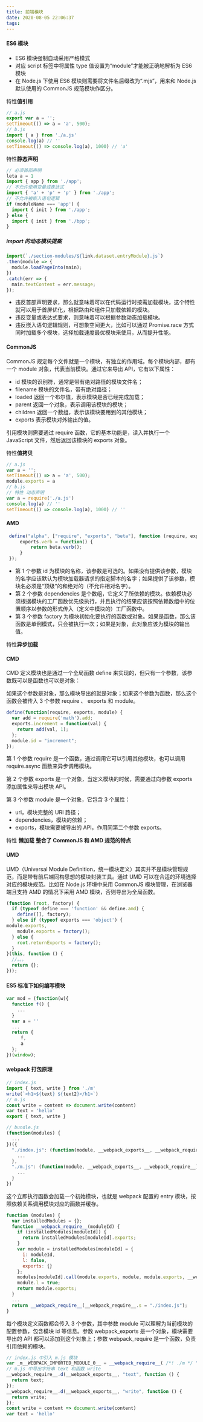 ```yaml
---
title: 前端模块
date: 2020-08-05 22:06:37
tags:
---
```


#### ES6 模块

- ES6 模块强制自动采用严格模式
- 对应 script 标签中将属性 type 值设置为“module”才能被正确地解析为 ES6 模块
- 在 Node.js 下使用 ES6 模块则需要将文件名后缀改为“.mjs”，用来和 Node.js 默认使用的 CommonJS 规范模块作区分。


特性**值引用**
``` js
// a.js
export var a = '';
setTimeout(() => a = 'a', 500);
// b.js
import { a } from './a.js'
console.log(a) // ''
setTimeout(() => console.log(a), 1000) // 'a'
```
特性**静态声明**
``` js
// 必须首部声明
leta a = 1
import { app } from './app';
// 不允许使用变量或表达式
import { 'a' + 'p' + 'p' } from './app';
// 不允许被嵌入语句逻辑
if (moduleName === 'app') {
  import { init } from './app';
} else {
  import { init } from './bpp';
}
```

##### import 的动态模块提案
``` js
import(`./section-modules/${link.dataset.entryModule}.js`)
.then(module => {
  module.loadPageInto(main);
})
.catch(err => {
  main.textContent = err.message;
});
```
- 违反首部声明要求，那么就意味着可以在代码运行时按需加载模块，这个特性就可以用于首屏优化，根据路由和组件只加载依赖的模块。
- 违反变量或表达式要求，则意味着可以根据参数动态加载模块。
- 违反嵌入语句逻辑规则，可想象空间更大，比如可以通过 Promise.race 方式同时加载多个模块，选择加载速度最优模块来使用，从而提升性能。

#### CommonJS

CommonJS 规定每个文件就是一个模块，有独立的作用域。每个模块内部，都有一个 module 对象，代表当前模块。通过它来导出 API，它有以下属性：

- id 模块的识别符，通常是带有绝对路径的模块文件名；
- filename 模块的文件名，带有绝对路径；
- loaded 返回一个布尔值，表示模块是否已经完成加载；
- parent 返回一个对象，表示调用该模块的模块；
- children 返回一个数组，表示该模块要用到的其他模块；
- exports 表示模块对外输出的值。

引用模块则需要通过 require 函数，它的基本功能是，读入并执行一个 JavaScript 文件，然后返回该模块的 exports 对象。

特性**值拷贝**
``` js
// a.js
var a = '';
setTimeout(() => a = 'a', 500);
module.exports = a
// b.js
// 特性 动态声明
var a = require('./a.js')
console.log(a) // ''
setTimeout(() => console.log(a), 1000) // ''
```

#### AMD
``` js
 define("alpha", ["require", "exports", "beta"], function (require, exports, beta) {
     exports.verb = function() {
         return beta.verb();
     }
 });
```
- 第 1 个参数 id 为模块的名称，该参数是可选的。如果没有提供该参数，模块的名字应该默认为模块加载器请求的指定脚本的名字；如果提供了该参数，模块名必须是“顶级”的和绝对的（不允许相对名字）。
- 第 2 个参数 dependencies 是个数组，它定义了所依赖的模块。依赖模块必须根据模块的工厂函数优先级执行，并且执行的结果应该按照依赖数组中的位置顺序以参数的形式传入（定义中模块的）工厂函数中。
- 第 3 个参数 factory 为模块初始化要执行的函数或对象。如果是函数，那么该函数是单例模式，只会被执行一次；如果是对象，此对象应该为模块的输出值。

特性**异步加载**

#### CMD
CMD 定义模块也是通过一个全局函数 define 来实现的，但只有一个参数，该参数既可以是函数也可以是对象：

如果这个参数是对象，那么模块导出的就是对象；如果这个参数为函数，那么这个函数会被传入 3 个参数 require 、 exports 和 module。
``` js
define(function(require, exports, module) {
  var add = require('math').add;
  exports.increment = function(val) {
    return add(val, 1);
  };
  module.id = "increment";
});
```

第 1 个参数 require 是一个函数，通过调用它可以引用其他模块，也可以调用 require.async 函数来异步调用模块。

第 2 个参数 exports 是一个对象，当定义模块的时候，需要通过向参数 exports 添加属性来导出模块 API。

第 3 个参数 module 是一个对象，它包含 3 个属性：

- uri，模块完整的 URI 路径；
- dependencies，模块的依赖；
- exports，模块需要被导出的 API，作用同第二个参数 exports。

特性 **懒加载**
**整合了 CommonJS 和 AMD 规范的特点**

#### UMD
UMD（Universal Module Definition，统一模块定义）其实并不是模块管理规范，而是带有前后端同构思想的模块封装工具。通过 UMD 可以在合适的环境选择对应的模块规范。比如在 Node.js 环境中采用 CommonJS 模块管理，在浏览器端且支持 AMD 的情况下采用 AMD 模块，否则导出为全局函数。

``` js
(function (root, factory) {
  if (typeof define === 'function' && define.amd) {
    define([], factory);
  } else if (typeof exports === 'object') {
module.exports,
    module.exports = factory();
  } else {
    root.returnExports = factory();
  }
}(this, function () {
  //。。。
  return {};
}));
```

#### ES5 标准下如何编写模块

``` js
var mod = (function(w){
  function f() {
    ...
  }
  var a = ''
  ... 
  return {
  　　f,
  　　a
  };
})(window);
```

#### webpack 打包原理
``` js
// index.js
import { text, write } from './m'
write(`<h1>${text} ${text2}</h1>`)
// m.js
const write = content => document.write(content)
var text = 'hello'
export { text, write }
```

``` js
// bundle.js
(function(modules) {
  ...
})({
  "./index.js": (function(module, __webpack_exports__, __webpack_require__) {
    ...
  },
  "./m.js": (function(module, __webpack_exports__, __webpack_require__) {
    ...
  }
})
```
这个立即执行函数会加载一个初始模块，也就是 webpack 配置的 entry 模块，按照依赖关系调用模块对应的函数并缓存。
``` js
function (modules) { 
  var installedModules = {};
  function __webpack_require__(moduleId) {
    if (installedModules[moduleId]) {
      return installedModules[moduleId].exports;
    }
    var module = installedModules[moduleId] = {
      i: moduleId,
      l: false,
      exports: {}
    };
    modules[moduleId].call(module.exports, module, module.exports, __webpack_require__);
    module.l = true;
    return module.exports;
  }
  ...
  return __webpack_require__(__webpack_require__.s = "./index.js");
}
```
每个模块定义函数都会传入 3 个参数，其中参数 module 可以理解为当前模块的配置参数，包含模块 id 等信息。参数 webpack_exports 是一个对象，模块需要导出的 API 都可以添加到这个对象上；参数 webpack_require 是一个函数，负责引用依赖的模块。

``` js
// index.js 中引入 m.js 模块
var _m__WEBPACK_IMPORTED_MODULE_0__ = __webpack_require__( /*! ./m */ "./m.js");
// m.js 中导出字符串 text 和函数 write
__webpack_require__.d(__webpack_exports__, "text", function () {
  return text;
});
__webpack_require__.d(__webpack_exports__, "write", function () {
  return write;
});
const write = content => document.write(content)
var text = 'hello'
```



